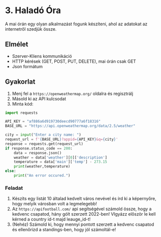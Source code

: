 # 3. Haladó Óra

A mai órán egy olyan alkalmazást fogunk készíteni, ahol az adatokat az internetről szedjük össze. 

## Elmélet
* Szerver-Kliens kommunikáció
* HTTP kérések (GET, POST, PUT, DELETE), mai órán csak GET
* Json formátum

## Gyakorlat
1. Menj fel a `https://openweathermap.org/` oldalra és regisztrálj
2. Másold ki az API kulcsodat
3. Minta kód:

```python
import requests

API_KEY = "af886a6d919730deecd90777a6f18316"
BASE_URL = "https://api.openweathermap.org/data/2.5/weather"

city = input("Enter a city name: ")
request_url = f'{BASE_URL}?appid={API_KEY}&q={city}'
response = requests.get(request_url)
if response.status_code == 200:
    data = response.json()
    weather = data['weather'][0]['description']
    temperature = data['main']['temp'] - 273.15
    print(weather,temperature)
else:
    print("An error occured.")
```

### Feladat
1. Készíts egy listát 10 általad kedvelt város nevével és írd ki a képernyőre, hogy melyik városban volt a legmelegebb!
2. Az `https://apifootball.com/` api segítségével számold össze, hogy a kedvenc csapatod, hány gólt szerzett 2022-ben! VIgyázz először le kell kérned a country id-t majd leauge_id-t! 
3. (Nehéz) Számold ki, hogy mennyi pontott szerzett a kedvenc csapatod és ellenőrizd a standings-ben, hogy jól számoltál-e!

